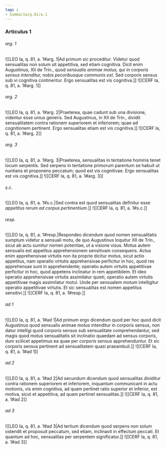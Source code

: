 ```yaml
---
tags : 
- Summa/Ia/q.81/a.1
---
```


### Articulus 1

###### arg. 1
![[LEO Ia, q. 81, a. 1#arg. 1|Ad primum sic proceditur. Videtur quod sensualitas non solum sit appetitiva, sed etiam cognitiva. Dicit enim Augustinus, XII de Trin., quod *sensualis animae motus, qui in corporis sensus intenditur, nobis pecoribusque communis est*. Sed corporis sensus sub vi cognitiva continentur. Ergo sensualitas est vis cognitiva.]]
![[CERF Ia, q. 81, a. 1#arg. 1]]

###### arg. 2
![[LEO Ia, q. 81, a. 1#arg. 2|Praeterea, quae cadunt sub una divisione, videntur esse unius generis. Sed Augustinus, in XII de Trin., dividit sensualitatem contra rationem superiorem et inferiorem; quae ad cognitionem pertinent. Ergo sensualitas etiam est vis cognitiva.]]
![[CERF Ia, q. 81, a. 1#arg. 2]]

###### arg. 3
![[LEO Ia, q. 81, a. 1#arg. 3|Praeterea, sensualitas in tentatione hominis tenet locum serpentis. Sed serpens in tentatione primorum parentum se habuit ut nuntians et proponens peccatum; quod est vis cognitivae. Ergo sensualitas est vis cognitiva.]]
![[CERF Ia, q. 81, a. 1#arg. 3]]

###### s.c.
![[LEO Ia, q. 81, a. 1#s.c.|Sed contra est quod sensualitas definitur esse *appetitus rerum ad corpus pertinentium*.]]
![[CERF Ia, q. 81, a. 1#s.c.]]

###### resp.
![[LEO Ia, q. 81, a. 1#resp.|Respondeo dicendum quod nomen sensualitatis sumptum videtur a sensuali motu, de quo Augustinus loquitur XII de Trin., sicut ab actu sumitur nomen potentiae, ut a visione visus. Motus autem sensualis est appetitus apprehensionem sensitivam consequens. Actus enim apprehensivae virtutis non ita proprie dicitur motus, sicut actio appetitus, nam operatio virtutis apprehensivae perficitur in hoc, quod res apprehensae sunt in apprehendente; operatio autem virtutis appetitivae perficitur in hoc, quod appetens inclinatur in rem appetibilem. Et ideo operatio apprehensivae virtutis assimilatur quieti, operatio autem virtutis appetitivae magis assimilatur motui. Unde per sensualem motum intelligitur operatio appetitivae virtutis. Et sic sensualitas est nomen appetitus sensitivi.]]
![[CERF Ia, q. 81, a. 1#resp.]]

###### ad 1
![[LEO Ia, q. 81, a. 1#ad 1|Ad primum ergo dicendum quod per hoc quod dicit Augustinus quod sensualis animae motus intenditur in corporis sensus, non datur intelligi quod corporis sensus sub sensualitate comprehendantur, sed magis quod motus sensualitatis sit inclinatio quaedam ad sensus corporis, dum scilicet appetimus ea quae per corporis sensus apprehenduntur. Et sic corporis sensus pertinent ad sensualitatem quasi praeambuli.]]
![[CERF Ia, q. 81, a. 1#ad 1]]

###### ad 2
![[LEO Ia, q. 81, a. 1#ad 2|Ad secundum dicendum quod sensualitas dividitur contra rationem superiorem et inferiorem, inquantum communicant in actu motionis, vis enim cognitiva, ad quam pertinet ratio superior et inferior, est motiva, sicut et appetitiva, ad quam pertinet sensualitas.]]
![[CERF Ia, q. 81, a. 1#ad 2]]

###### ad 3
![[LEO Ia, q. 81, a. 1#ad 3|Ad tertium dicendum quod serpens non solum ostendit et proposuit peccatum, sed etiam, inclinavit in effectum peccati. Et quantum ad hoc, sensualitas per serpentem significatur.]]
![[CERF Ia, q. 81, a. 1#ad 3]]

